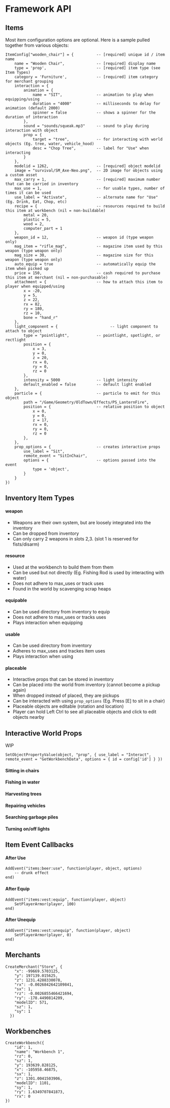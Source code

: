 # Framework API

## Items

Most item configuration options are optional.  Here is a sample pulled together from various objects:

```
ItemConfig["wooden_chair"] = {          -- [required] unique id / item name
    name = "Wooden Chair",              -- [required] display name
    type = 'prop',                      -- [required] item type (see Item Types)
    category = 'Furniture',             -- [required] item category for merchant grouping
    interaction = {
        animation = { 
            name = "SIT",               -- animation to play when equipping/using
            duration = "4000"           -- milliseconds to delay for animation (default 2000)
            spinner = false             -- shows a spinner for the duration of interaction
        },
        sound = "sounds/squeak.mp3"     -- sound to play during interaction with object
        prop = {
            target = "tree",            -- for interacting with world objects (Eg. tree, water, vehicle_hood)
            desc = "Chop Tree",         -- label for "Use" when interacting
        }
    },
    modelid = 1262,                     -- [required] object modelid
    image = "survival/SM_Axe-Neo.png",  -- 2D image for objects using a custom asset
    max_carry = 1,                      -- [required] maximum number that can be carried in inventory
    max_use = 1,                        -- for usable types, number of times it can be used
    use_label = "Activate",             -- alternate name for "Use" (Eg. Drink, Eat, Chop, etc)
    recipe = {                          -- resources required to build this item at workbench (nil = non-buildable)
        metal = 20,
        plastic = 5,
        wood = 2,
        computer_part = 1
    },
    weapon_id = 12,                     -- weapon id (type weapon only)
    mag_item = "rifle_mag",             -- magazine item used by this weapon (type weapon only)
    mag_size = 30,                      -- magazine size for this weapon (type weapon only)
    auto_equip = true                   -- automatically equip the item when picked up
    price = 150,                        -- cash required to purchase this item at merchant (nil = non-purchasable)
    attachment = {                      -- how to attach this item to player when equipped/using
        x = -20, 
        y = 5, 
        z = 22, 
        rx = 82, 
        ry = 180, 
        rz = 10, 
        bone = "hand_r" 
    },
    light_component = {                       -- light component to attach to object
        type = "pointlight",            -- pointlight, spotlight, or rectlight
        position = {
            x = 3,
            y = 0,
            z = 20,
            rx = 0,
            ry = 0,
            rz = 0
        },
        intensity = 5000                -- light intensity
        default_enabled = false         -- default light enabled
    },
    particle = {                        -- particle to emit for this object
        path = "/Game/Geometry/OldTown/Effects/PS_LanternFire",
        position = {                    -- relative position to object
            x = 0, 
            y = 0, 
            z = 17, 
            rx = 0, 
            ry = 0, 
            rz = 0 
        },
    },
    prop_options = {                    -- creates interactive props
        use_label = "Sit",
        remote_event = "SitInChair",
        options = {                     -- options passed into the event
            type = 'object',
        }
    }
})
```

## Inventory Item Types

#### weapon
- Weapons are their own system, but are loosely integrated into the inventory
- Can be dropped from inventory
- Can only carry 2 weapons in slots 2,3.  (slot 1 is reserved for fists/disarm)

#### resource
- Used at the workbench to build them from them
- Can be used but not directly (Eg. Fishing Rod is used by interacting with water)
- Does not adhere to max_uses or track uses
- Found in the world by scavenging scrap heaps

#### equipable
- Can be used directory from inventory to equip
- Does not adhere to max_uses or tracks uses
- Plays interaction when equipping

#### usable
- Can be used directory from inventory
- Adheres to max_uses and trackes item uses
- Plays interaction when using

#### placeable
- Interactive props that can be stored in inventory
- Can be placed into the world from inventory (cannot become a pickup again)
- When dropped instead of placed, they are pickups
- Can be interacted with using `prop_options` (Eg. Press [E] to sit in a chair)
- Placeable objects are editable (rotation and location)
- Player can hold Left Ctrl to see all placeable objects and click to edit objects nearby

## Interactive World Props

WIP

```
SetObjectPropertyValue(object, "prop", { use_label = "Interact", remote_event = "GetWorkbenchData", options = { id = config['id'] } })
```


#### Sitting in chairs
#### Fishing in water
#### Harvesting trees
#### Repairing vehicles
#### Searching garbage piles
#### Turning on/off lights

## Item Event Callbacks

#### After Use

```
AddEvent("items:beer:use", function(player, object, options)
    -- drunk effect
end)
```

#### After Equip
```
AddEvent("items:vest:equip", function(player, object)
    SetPlayerArmor(player, 100)
end)
```

#### After Unequip

```
AddEvent("items:vest:unequip", function(player, object)
    SetPlayerArmor(player, 0)
end)
```

## Merchants

```
CreateMerchant("Store", {
    "x": -99669.5703125,
    "y": 197139.015625,
    "z": 1231.4288330078,
    "rx": -0.0026842642109841,
    "sx": 1,
    "rz": -0.0026855466421694,
    "ry": -178.4490814209,
    "modelID": 571,
    "sz": 1,
    "sy": 1
  })
```

## Workbenches

```
CreateWorkbench({
    "id": 1,
    "name": "Workbench 1",
    "rz": 0,
    "sz": 1,
    "y": 193639.828125,
    "x": -105958.46875,
    "sx": 1,
    "z": 1301.0041503906,
    "modelID": 1101,
    "sy": 1,
    "ry": 1.6349707841873,
    "rx": 0
})
```